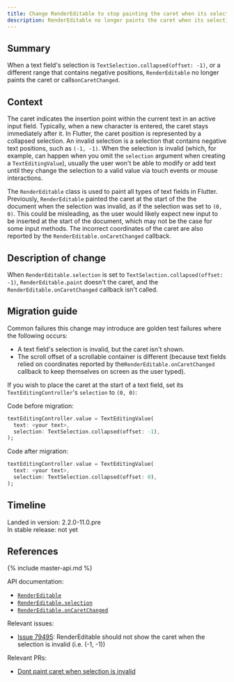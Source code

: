 ```yaml
---
title: Change RenderEditable to stop painting the caret when its selection is invalid
description: RenderEditable no longer paints the caret when its selection is invalid.
---
```


## Summary

When a text field's selection is `TextSelection.collapsed(offset: -1)`, or 
a different range that contains negative positions, `RenderEditable` no 
longer paints the caret or calls`onCaretChanged`.

## Context

The caret indicates the insertion point within the current text in an 
active input field. Typically, when a new character is entered, the 
caret stays immediately after it. In Flutter, the caret position is 
represented by a collapsed selection. An invalid selection is a selection
that contains negative text positions, such as `(-1, -1)`. When the 
selection is invalid (which, for example, can happen when you omit the 
`selection` argument when creating a `TextEditingValue`), usually the 
user won't be able to modify or add text until they change the selection 
to a valid value via touch events or mouse interactions.

The `RenderEditable` class is used to paint all types of text fields
in Flutter. Previously, `RenderEditable` painted the caret at
the start of the the document when the selection was invalid, as if the 
selection was set to `(0, 0)`. This could be misleading, as the 
user would likely expect new input to be inserted at the start of the document, 
which may not be the case for some input methods. The incorrect coordinates 
of the caret are also reported by the `RenderEditable.onCaretChanged` 
callback.

## Description of change

When `RenderEditable.selection` is set to `TextSelection.collapsed(offset: -1)`, 
`RenderEditable.paint` doesn't the caret, and the 
`RenderEditable.onCaretChanged` callback isn't called.

## Migration guide

Common failures this change may introduce are golden test failures where the following occurs:

  * A text field's selection is invalid, but the caret isn't shown.
  * The scroll offset of a scrollable container is different
    (because text fields relied on coordinates reported by
    the`RenderEditable.onCaretChanged` callback to keep themselves
    on screen as the user typed).
  
If you wish to place the caret at the start of a text field, set its
`TextEditingController`'s `selection` to `(0, 0)`:

Code before migration:

<!-- skip -->
```dart
textEditingController.value = TextEditingValue(
  text: <your text>,
  selection: TextSelection.collapsed(offset: -1),
);
```

Code after migration:

<!-- skip -->
```dart
textEditingController.value = TextEditingValue(
  text: <your text>,
  selection: TextSelection.collapsed(offset: 0),
);
```

## Timeline

Landed in version: 2.2.0-11.0.pre<br>
In stable release: not yet

## References

{% include master-api.md %}

API documentation:

* [`RenderEditable`][]
* [`RenderEditable.selection`][]
* [`RenderEditable.onCaretChanged`][]

Relevant issues:

* [Issue 79495][]: RenderEditable should not show the caret when the selection
  is invalid (i.e. (-1, -1))

Relevant PRs:

* [Dont paint caret when selection is invalid][]


<!-- Master channel link: -->

[`RenderEditable`]: https://master-api.flutter.dev/flutter/rendering/RenderEditable-class.html
[`RenderEditable.selection`]: https://master-api.flutter.dev/flutter/rendering/RenderEditable/selection.html
[`RenderEditable.onCaretChanged`]: https://master-api.flutter.dev/flutter/rendering/RenderEditable/onCaretChanged.html

[Issue 79495]: {{site.github}}/flutter/flutter/issues/79495
[Dont paint caret when selection is invalid]: {{site.github}}/flutter/flutter/pull/79607
